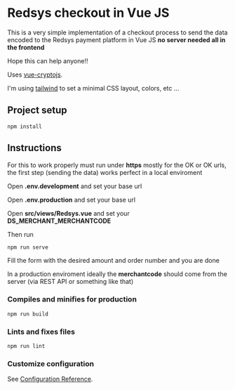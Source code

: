 # Redsys checkout in Vue JS

This is a very simple implementation of a checkout process to send the data encoded to the Redsys payment platform in Vue JS **no server needed all in the frontend**

Hope this can help anyone!!

Uses [vue-cryptojs](https://github.com/tpenaranda/vue-cryptojs).

I'm using [tailwind](https://tailwindcss.com/) to set a minimal CSS layout, colors, etc ...

## Project setup
```
npm install
```

## Instructions

For this to work properly must run under **https** mostly for the OK or OK urls, the first step (sending the data) works perfect in a local enviroment

Open **.env.development** and set your base url

Open **.env.production** and set your base url

Open **src/views/Redsys.vue** and set your **DS_MERCHANT_MERCHANTCODE**

Then run
```
npm run serve
```

Fill the form with the desired amount and order number and you are done

In a production enviroment ideally the **merchantcode** should come from the server (via REST API or something like that)

### Compiles and minifies for production
```
npm run build
```

### Lints and fixes files
```
npm run lint
```

### Customize configuration
See [Configuration Reference](https://cli.vuejs.org/config/).

